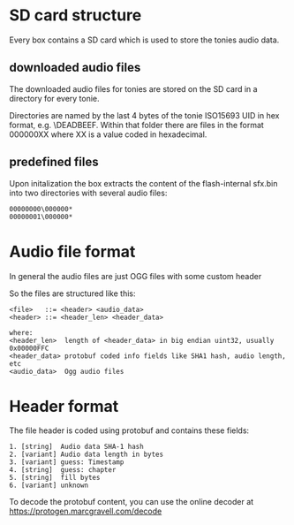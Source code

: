 # SD card structure
Every box contains a SD card which is used to store the tonies audio data.

## downloaded audio files
The downloaded audio files for tonies are stored on the SD card in a directory for every tonie.

Directories are named by the last 4 bytes of the tonie ISO15693 UID in hex format, e.g. <SD>\DEADBEEF.
Within that folder there are files in the format 000000XX where XX is a value coded in hexadecimal.

## predefined files
Upon initalization the box extracts the content of the flash-internal sfx.bin into two directories with several audio files:

    00000000\000000*
    00000001\000000*

# Audio file format
In general the audio files are just OGG files with some custom header

So the files are structured like this:

    <file>   ::= <header> <audio_data>
    <header> ::= <header_len> <header_data>
    
    where:
    <header_len>  length of <header_data> in big endian uint32, usually 0x00000FFC
    <header_data> protobuf coded info fields like SHA1 hash, audio length, etc
    <audio_data>  Ogg audio files

# Header format

The file header is coded using protobuf and contains these fields:

    1. [string]  Audio data SHA-1 hash
    2. [variant] Audio data length in bytes
    3. [variant] guess: Timestamp
    4. [string]  guess: chapter
    5. [string]  fill bytes
    6. [variant] unknown

To decode the protobuf content, you can use the online decoder at https://protogen.marcgravell.com/decode


